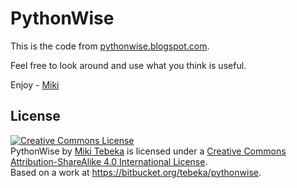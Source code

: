 # PythonWise

This is the code from [pythonwise.blogspot.com](pythonwise.blogspot.com).

Feel free to look around and use what you think is useful.

Enjoy - [Miki](mailto:miki.tebeka@gmail.com)


## License
<a rel="license" href="http://creativecommons.org/licenses/by-sa/4.0/"><img alt="Creative Commons License" style="border-width:0" src="https://i.creativecommons.org/l/by-sa/4.0/88x31.png" /></a><br /><span xmlns:dct="http://purl.org/dc/terms/" property="dct:title">PythonWise</span> by <a xmlns:cc="http://creativecommons.org/ns#" href="http://pythonwise.blogspot.com" property="cc:attributionName" rel="cc:attributionURL">Miki Tebeka</a> is licensed under a <a rel="license" href="http://creativecommons.org/licenses/by-sa/4.0/">Creative Commons Attribution-ShareAlike 4.0 International License</a>.<br />Based on a work at <a xmlns:dct="http://purl.org/dc/terms/" href="https://bitbucket.org/tebeka/pythonwise" rel="dct:source">https://bitbucket.org/tebeka/pythonwise</a>.
